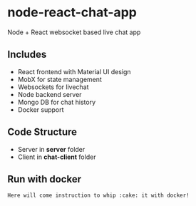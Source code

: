 # node-react-chat-app

Node + React websocket based live chat app

## Includes

- React frontend with Material UI design
- MobX for state management
- Websockets for livechat
- Node backend server
- Mongo DB for chat history
- Docker support

## Code Structure

- Server in **server** folder
- Client in **chat-client** folder

## Run with docker

    Here will come instruction to whip :cake: it with docker!
